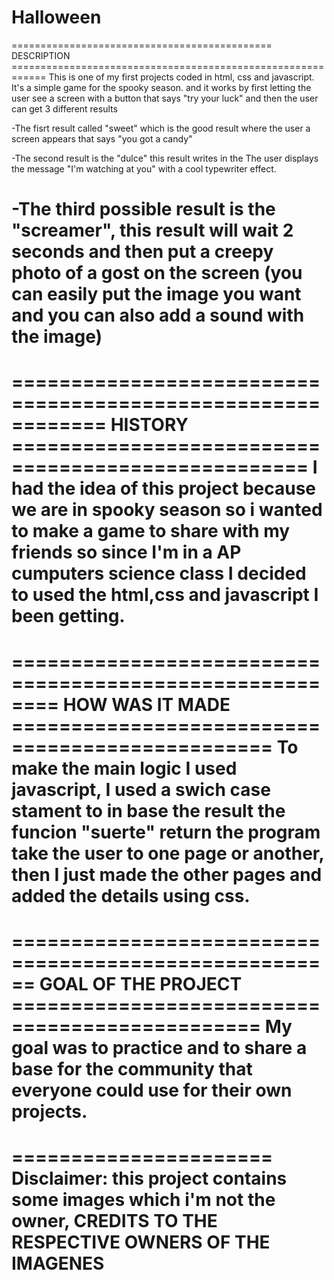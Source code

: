 # Halloween
============================================= DESCRIPTION ============================================================
This is one of my first projects coded in html, css and javascript. It's a simple game for the spooky season.
and it works by first letting the user see a screen with a button that says "try your luck" and then
the user can get 3 different results

-The fisrt result called "sweet" which is the good result where the user
a screen appears that says "you got a candy"

-The second result is the "dulce" this result writes in the
The user displays the message "I'm watching at you" with a cool typewriter effect.

-The third possible result is the "screamer", this result will wait 2 seconds and then put a
creepy photo of a gost on the screen (you can easily put the image you want and you can also add a sound with the image)
========================================================================================================================

============================================================ HISTORY ===================================================
I had the idea of this project because we are in spooky season so i wanted to make a game to share with my friends 
so since I'm in a AP cumputers science class I decided to used the html,css and javascript I been getting.
========================================================================================================================


======================================================== HOW WAS IT MADE ================================================
To make the main logic I used javascript, I used a swich case stament to in base the result the funcion "suerte" return
the program take the user to one page or another, then I just made the other pages and added the details using css.
=========================================================================================================================

====================================================== GOAL OF THE PROJECT ===============================================
My goal was to practice and to share a base for the community that everyone could use for their own projects.
==========================================================================================================================


======================
Disclaimer: this project contains some images which i'm not the owner, CREDITS TO THE RESPECTIVE OWNERS OF THE IMAGENES
======================

